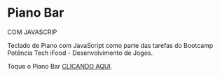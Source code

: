# Piano Bar
COM JAVASCRIP

Teclado de Piano com JavaScript como parte das tarefas do Bootcamp Potência Tech iFood - Desenvolvimento de Jogos.

<p>Toque o Piano Bar <a href="https://flaviacoliv.github.io/SimuladorPiano-JavaScript-BootCamp-DIO/"><span>CLICANDO AQUI</span></a>.</p>

<img src="./src/images/Captura de tela 2023-12-27 081649.png" alt="">

<img src="../src/images/Captura de tela 2023-12-28 023805.png" alt="">
<img src="../src/images/Captura de tela 2023-12-28 023835.png" alt="">
